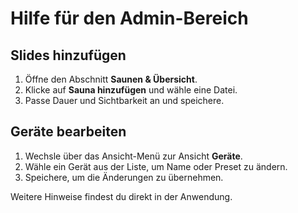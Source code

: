# Hilfe für den Admin-Bereich

## Slides hinzufügen
1. Öffne den Abschnitt **Saunen & Übersicht**.
2. Klicke auf **Sauna hinzufügen** und wähle eine Datei.
3. Passe Dauer und Sichtbarkeit an und speichere.

## Geräte bearbeiten
1. Wechsle über das Ansicht-Menü zur Ansicht **Geräte**.
2. Wähle ein Gerät aus der Liste, um Name oder Preset zu ändern.
3. Speichere, um die Änderungen zu übernehmen.

Weitere Hinweise findest du direkt in der Anwendung.
